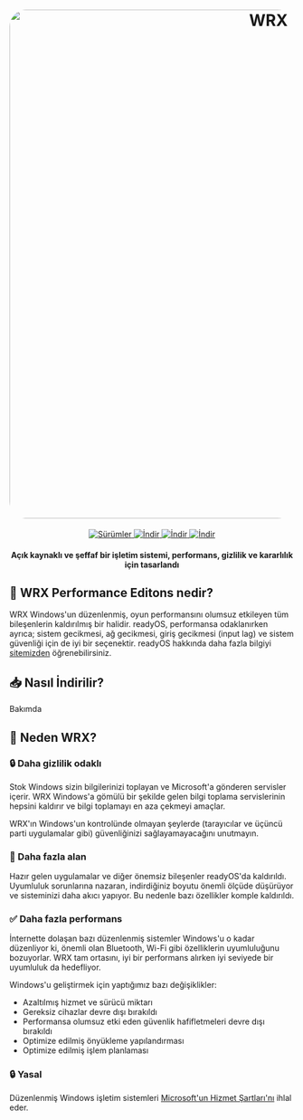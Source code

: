 <h1 align="center">
  <a href=" https://wrxstudio.github.io/WRX//"><img src="https://cdn.discordapp.com/attachments/1187422067885350953/1213383921132380190/WRX_STUDIO.png?ex=65f546d6&is=65e2d1d6&hm=5b3a9b67bdbdd2a06f2f794f13893beff748bf779ddc966e4f777ea786672e9d&" alt="WRX" width="900" style="border-radius: 30px"></a>
</h1>
  <p align="center">
    <a href="SÜRÜM">
      <img alt="Sürümler" src="https://img.shields.io/badge/Sürümler-%2309393a?style=for-the-badge&logo=serverless&logoColor=white&style=flat" />
    </a>
    <a href="Sürüm">
      <img alt="İndir" src="https://img.shields.io/badge/v.1.2 (Playbook)-%2309393a?style=for-the-badge&logo=windows&logoColor=white&style=flat" />
    </a>
    <a href="https://wrxstudio.github.io/WRX//">
      <img alt="İndir" src="https://img.shields.io/badge/İnternet Sitesi-%2309393a?style=for-the-badge&logo=circuitverse&logoColor=white&style=flat" />
    </a>
    <a href="DİScord">
      <img alt="İndir" src="https://img.shields.io/badge/Discord-%2309393a?style=for-the-badge&logo=discord&logoColor=white&style=flat" />
    </a>
  </p>
<h4 align="center">Açık kaynaklı ve şeffaf bir işletim sistemi, performans, gizlilik ve kararlılık için tasarlandı</h4>

## 🤔 **WRX Performance Editons nedir?**

WRX Windows'un düzenlenmiş, oyun performansını olumsuz etkileyen tüm bileşenlerin kaldırılmış bir halidir. readyOS, performansa odaklanırken ayrıca; sistem gecikmesi, ağ gecikmesi, giriş gecikmesi (input lag) ve sistem güvenliği için de iyi bir seçenektir. readyOS hakkında daha fazla bilgiyi [sitemizden](https://wrxstudio.github.io/WRX//) öğrenebilirsiniz.

## 📥 **Nasıl İndirilir?**
  Bakımda

## 👀 **Neden WRX?**

### 🔒 Daha gizlilik odaklı
Stok Windows sizin bilgilerinizi toplayan ve Microsoft'a gönderen servisler içerir.
WRX Windows'a gömülü bir şekilde gelen bilgi toplama servislerinin hepsini kaldırır ve bilgi toplamayı en aza çekmeyi amaçlar.

WRX'ın Windows'un kontrolünde olmayan şeylerde (tarayıcılar ve üçüncü parti uygulamalar gibi) güvenliğinizi sağlayamayacağını unutmayın.

### 🚀 Daha fazla alan
Hazır gelen uygulamalar ve diğer önemsiz bileşenler readyOS'da kaldırıldı. Uyumluluk sorunlarına nazaran, indirdiğiniz boyutu önemli ölçüde düşürüyor ve sisteminizi daha akıcı yapıyor. Bu nedenle bazı özellikler komple kaldırıldı.

### ✅ Daha fazla performans
İnternette dolaşan bazı düzenlenmiş sistemler Windows'u o kadar düzenliyor ki, önemli olan Bluetooth, Wi-Fi gibi özelliklerin uyumluluğunu bozuyorlar.   WRX tam ortasını, iyi bir performans alırken iyi seviyede bir uyumluluk da hedefliyor.

Windows'u geliştirmek için yaptığımız bazı değişiklikler:
- Azaltılmış hizmet ve sürücü miktarı
- Gereksiz cihazlar devre dışı bırakıldı
- Performansa olumsuz etki eden güvenlik hafifletmeleri devre dışı bırakıldı
- Optimize edilmiş önyükleme yapılandırması
- Optimize edilmiş işlem planlaması

### 🔒 Yasal
Düzenlenmiş Windows işletim sistemleri [Microsoft'un Hizmet Şartları'nı](https://www.microsoft.com/en-us/Useterms/Retail/Windows/10/UseTerms_Retail_Windows_10_English.htm) ihlal eder.
